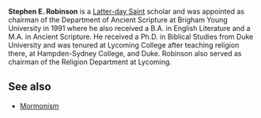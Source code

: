 **Stephen E. Robinson** is a
[Latter-day Saint](Mormonism "Mormonism") scholar and was appointed
as chairman of the Department of Ancient Scripture at Brigham Young
University in 1991 where he also received a B.A. in English
Literature and a M.A. in Ancient Scripture. He received a Ph.D. in
Biblical Studies from Duke University and was tenured at Lycoming
College after teaching religion there, at Hampden-Sydney College,
and Duke. Robinson also served as chairman of the Religion
Department at Lycoming.

## See also

-   [Mormonism](Mormonism "Mormonism")



